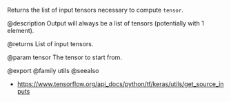 Returns the list of input tensors necessary to compute `tensor`.

@description
Output will always be a list of tensors
(potentially with 1 element).

@returns
    List of input tensors.

@param tensor The tensor to start from.

@export
@family utils
@seealso
+ <https://www.tensorflow.org/api_docs/python/tf/keras/utils/get_source_inputs>
